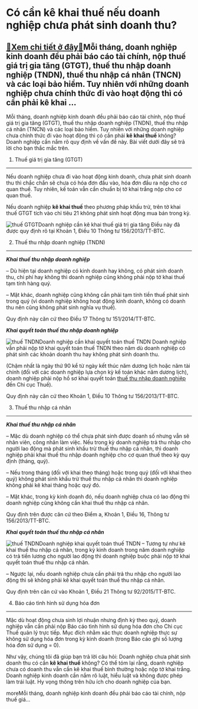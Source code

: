 Có cần kê khai thuế nếu doanh nghiệp chưa phát sinh doanh thu?
==============================================================

[:gift:Xem chi tiết ở đây:gift:](https://hddtvn.com/co-can-ke-khai-thue-neu-doanh-nghiep-chua-phat-sinh-doanh-thu/)Mỗi tháng, doanh nghiệp kinh doanh đều phải báo cáo tài chính, nộp thuế giá trị gia tăng (GTGT), thuế thu nhập doanh nghiệp (TNDN), thuế thu nhập cá nhân (TNCN) và các loại bảo hiểm. Tuy nhiên với những doanh nghiệp chưa chính thức đi vào hoạt động thì có cần phải kê khai …
----------------------------------------------------------------------------------------------------------------------------------------------------------------------------------------------------------------------------------------------------------------------------------

Mỗi tháng, doanh nghiệp kinh doanh đều phải báo cáo tài chính, nộp thuế giá trị gia tăng (GTGT), thuế thu nhập doanh nghiệp (TNDN), thuế thu nhập cá nhân (TNCN) và các loại bảo hiểm. Tuy nhiên với những doanh nghiệp chưa chính thức đi vào hoạt động thì có cần phải **kê khai thuế** không? Doanh nghiệp cần nắm rõ quy định về vấn đề này. Bài viết dưới đây sẽ trả lời cho bạn thắc mắc trên.


1. Thuế giá trị gia tăng (GTGT)
-------------------------------


Nếu doanh nghiệp chưa đi vào hoạt động kinh doanh, chưa phát sinh doanh thu thì chắc chắn sẽ chưa có hóa đơn đầu vào, hóa đơn đầu ra nộp cho cơ quan thuế. Tuy nhiên, kế toán vẫn cần chuẩn bị tờ khai trắng nộp cho cơ quan thuế.


Nếu doanh nghiệp **kê khai thuế** theo phương pháp khấu trừ, trên tờ khai thuế GTGT tích vào chỉ tiêu 21 không phát sinh hoạt động mua bán trong kỳ.


![thuế GTGT](https://hddtvn.com/wp-content/uploads/2021/01/053945947.jpg)Doanh nghiệp cần kê khai thuế giá trị gia tăng
Điều này đã được quy định rõ tại Khoản 1, Điều 10 Thông tư 156/2013/TT-BTC.


2. Thuế thu nhập doanh nghiệp (TNDN)
------------------------------------


***Khai thuế thu nhập doanh nghiệp***


– Dù hiện tại doanh nghiệp có kinh doanh hay không, có phát sinh doanh thu, chi phí hay không thì doanh nghiệp cũng không phải nộp tờ khai thuế tạm tính hàng quý.


– Mặt khác, doanh nghiệp cũng không cần phải tạm tính tiền thuế phát sinh trong quý (vì doanh nghiệp không hoạt động kinh doanh, không có doanh thu nên cũng không phát sinh nghĩa vụ thuế).


Quy định này căn cứ theo Điều 17 Thông tư 151/2014/TT-BTC.


***Khai quyết toán thuế thu nhập doanh nghiệp***


![thuế TNDN ](https://hddtvn.com/wp-content/uploads/2021/01/account-services_1.jpg)Doanh nghiệp cần khai quyết toán thuế TNDN
Doanh nghiệp vẫn phải nộp tờ khai quyết toán thuế TNDN theo năm dù doanh nghiệp có phát sinh các khoản doanh thu hay không phát sinh doanh thu.


(Chậm nhất là ngày thứ 90 kể từ ngày kết thúc năm dương lịch hoặc năm tài chính (đối với các doanh nghiệp lựa chọn kỳ kế toán khác năm dương lịch), doanh nghiệp phải nộp hồ sơ khai quyết toán [thuế thu nhập doanh nghiệp](#) đến Chi cục Thuế).


Quy định này căn cứ theo Khoản 1, Điều 10 Thông tư 156/2013/TT-BTC.


3. Thuế thu nhập cá nhân
------------------------


***Khai thuế thu nhập cá nhân***


– Mặc dù doanh nghiệp có thể chưa phát sinh được doanh số nhưng vẫn sẽ nhân viên, công nhân làm việc. Nếu trong kỳ doanh nghiệp trả thu nhập cho người lao động mà phát sinh khấu trừ thuế thu nhập cá nhân, thì doanh nghiệp phải khai thuế thu nhập doanh nghiệp cho cơ quan thuế theo kỳ quy định (tháng, quý).


– Nếu trong tháng (đối với khai theo tháng) hoặc trong quý (đối với khai theo quý) không phát sinh khấu trừ thuế thu nhập cá nhân thì doanh nghiệp không phải kê khai tháng hoặc quý đó.


– Mặt khác, trong kỳ kinh doanh đó, nếu doanh nghiệp chưa có lao động thì doanh nghiệp cũng không cần khai thuế thu nhập cá nhân.


Quy định trên được căn cứ theo Điểm a, Khoản 1, Điều 16, Thông tư 156/2013/TT-BTC.


***Khai quyết toán thuế thu nhập cá nhân***


![thuế TNDN](https://hddtvn.com/wp-content/uploads/2021/01/1-1-1-1.jpg)Doanh nghiệp khai quyết toán thuế TNDN
– Tương tự như kê khai thuế thu nhập cá nhân, trong kỳ kinh doanh trong năm doanh nghiệp có trả tiền lương cho người lao động thì doanh nghiệp buộc phải nộp tờ khai quyết toán thuế thu nhập cá nhân.


– Ngược lại, nếu doanh nghiệp chưa cần phải trả thu nhập cho người lao động thì sẽ không phải kê khai quyết toán thuế thu nhập cá nhân.


Quy định trên căn cứ vào Khoản 1, Điều 21 Thông tư 92/2015/TT-BTC.


4. Báo cáo tình hình sử dụng hóa đơn
------------------------------------


Mặc dù hoạt động chưa sinh lợi nhuận nhưng định kỳ theo quý, doanh nghiệp vẫn cần phải nộp Báo cáo tình hình sử dụng hóa đơn cho Chi cục Thuế quản lý trực tiếp. Mục đích nhằm xác thực doanh nghiệp thực sự không sử dụng hóa đơn trong kỳ kinh doanh (trong Báo cáo ghi số lượng hóa đơn sử dụng = 0).


Như vậy, chúng tôi đã giúp bạn trả lời câu hỏi: Doanh nghiệp chưa phát sinh doanh thu có cần **kê khai thuế** không? Có thể tóm lại rằng, doanh nghiệp chưa có doanh thu vẫn cần kê khai thuế bình thường hoặc nộp tờ khai trắng. Doanh nghiệp kinh doanh cần nắm rõ luật, hiểu luật và không được phép làm trái luật. Hy vọng thông trên hữu ích cho doanh nghiệp của bạn.



moreMỗi tháng, doanh nghiệp kinh doanh đều phải báo cáo tài chính, nộp thuế giá…

